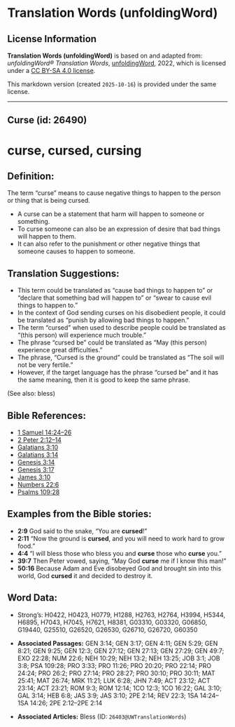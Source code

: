 # Translation Words (unfoldingWord)

## License Information

**Translation Words (unfoldingWord)** is based on and adapted from: _unfoldingWord® Translation Words_, [unfoldingWord](https://unfoldingword.org/utw), 2022, which is licensed under a [CC BY-SA 4.0 license](https://creativecommons.org/licenses/by-sa/4.0/legalcode.en).

This markdown version (created `2025-10-16`) is provided under the same license.



--------------------------------

## Curse (id: 26490)

curse, cursed, cursing
======================

Definition:
-----------

The term “curse” means to cause negative things to happen to the person or thing that is being cursed.

* A curse can be a statement that harm will happen to someone or something.
* To curse someone can also be an expression of desire that bad things will happen to them.
* It can also refer to the punishment or other negative things that someone causes to happen to someone.

Translation Suggestions:
------------------------

* This term could be translated as “cause bad things to happen to” or “declare that something bad will happen to” or “swear to cause evil things to happen to.”
* In the context of God sending curses on his disobedient people, it could be translated as “punish by allowing bad things to happen.”
* The term “cursed” when used to describe people could be translated as “(this person) will experience much trouble.”
* The phrase “cursed be” could be translated as “May (this person) experience great difficulties.”
* The phrase, “Cursed is the ground” could be translated as “The soil will not be very fertile.”
* However, if the target language has the phrase “cursed be” and it has the same meaning, then it is good to keep the same phrase.

(See also: bless)

Bible References:
-----------------

* [1 Samuel 14:24–26](https://ref.ly/1Sam14:24-1Sam14:26)
* [2 Peter 2:12–14](https://ref.ly/2Pet2:12-2Pet2:14)
* [Galatians 3:10](https://ref.ly/Gal3:10)
* [Galatians 3:14](https://ref.ly/Gal3:14)
* [Genesis 3:14](https://ref.ly/Gen3:14)
* [Genesis 3:17](https://ref.ly/Gen3:17)
* [James 3:10](https://ref.ly/Jas3:10)
* [Numbers 22:6](https://ref.ly/Num22:6)
* [Psalms 109:28](https://ref.ly/Ps109:28)

Examples from the Bible stories:
--------------------------------

* **2:9** God said to the snake, “You are **cursed**!”
* **2:11** “Now the ground is **cursed**, and you will need to work hard to grow food.”
* **4:4** “I will bless those who bless you and **curse** those who **curse** you.”
* **39:7** Then Peter vowed, saying, “May God **curse** me if I know this man!”
* **50:16** Because Adam and Eve disobeyed God and brought sin into this world, God **cursed** it and decided to destroy it.

Word Data:
----------

* Strong’s: H0422, H0423, H0779, H1288, H2763, H2764, H3994, H5344, H6895, H7043, H7045, H7621, H8381, G03310, G03320, G06850, G19440, G25510, G26520, G26530, G26710, G26720, G60350

* **Associated Passages:** GEN 3:14; GEN 3:17; GEN 4:11; GEN 5:29; GEN 8:21; GEN 9:25; GEN 12:3; GEN 27:12; GEN 27:13; GEN 27:29; GEN 49:7; EXO 22:28; NUM 22:6; NEH 10:29; NEH 13:2; NEH 13:25; JOB 3:1; JOB 3:8; PSA 109:28; PRO 3:33; PRO 11:26; PRO 20:20; PRO 22:14; PRO 24:24; PRO 26:2; PRO 27:14; PRO 28:27; PRO 30:10; PRO 30:11; MAT 25:41; MAT 26:74; MRK 11:21; LUK 6:28; JHN 7:49; ACT 23:12; ACT 23:14; ACT 23:21; ROM 9:3; ROM 12:14; 1CO 12:3; 1CO 16:22; GAL 3:10; GAL 3:14; HEB 6:8; JAS 3:9; JAS 3:10; 2PE 2:14; REV 22:3; 1SA 14:24–1SA 14:26; 2PE 2:12–2PE 2:14
* **Associated Articles:** Bless (ID: `26403@UWTranslationWords`)

